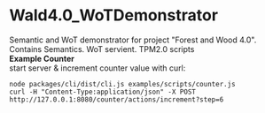 # Wald4.0_WoTDemonstrator
Semantic and WoT demonstrator for project "Forest and Wood 4.0". Contains Semantics. WoT servient. TPM2.0 scripts
<br>
**Example Counter**<br>
start server & increment counter value with curl:<br>
```
node packages/cli/dist/cli.js examples/scripts/counter.js
curl -H "Content-Type:application/json" -X POST http://127.0.0.1:8080/counter/actions/increment?step=6
```
<br>
